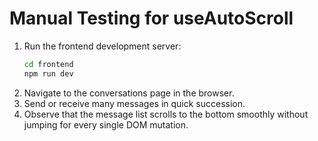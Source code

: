 # Manual Testing for useAutoScroll

1. Run the frontend development server:
   ```bash
   cd frontend
   npm run dev
   ```
2. Navigate to the conversations page in the browser.
3. Send or receive many messages in quick succession.
4. Observe that the message list scrolls to the bottom smoothly without jumping for every single DOM mutation.
